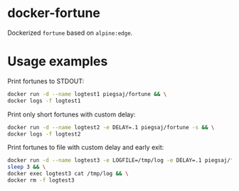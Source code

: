 # docker-fortune

Dockerized `fortune` based on `alpine:edge`.

# Usage examples

Print fortunes to STDOUT:

```sh
docker run -d --name logtest1 piegsaj/fortune && \
docker logs -f logtest1
```

Print only short fortunes with custom delay:

```sh
docker run -d --name logtest2 -e DELAY=.1 piegsaj/fortune -s && \
docker logs -f logtest2
```



Print fortunes to file with custom delay and early exit:

```sh
docker run -d --name logtest3 -e LOGFILE=/tmp/log -e DELAY=.1 piegsaj/fortune && \
sleep 3 && \
docker exec logtest3 cat /tmp/log && \
docker rm -f logtest3
```

